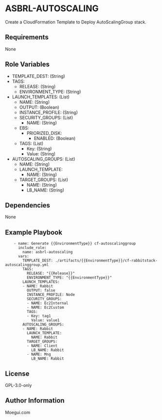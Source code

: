 ASBRL-AUTOSCALING
=========

Create a CloudFormation Template to Deploy AutoScalingGroup stack.

Requirements
------------

None

Role Variables
--------------

- TEMPLATE_DEST: (String)
- TAGS:
    - RELEASE: (String)
    - ENVIRONMENT_TYPE: (String)
- LAUNCH_TEMPLATES: (List)
  - NAME: (String)
  - OUTPUT: (Boolean)
  - INSTANCE_PROFILE: (String)
  - SECURITY_GROUPS: (List)
    - NAME: (String)
  - EBS:
    - PRIORIZED_DISK:
      - ENABLED: (Boolean)
  - TAGS: (List)
    - Key: (String)
    - Value: (String)
- AUTOSCALING_GROUPS: (List)
  - NAME: (String)
  - LAUNCH_TEMPLATE:
    - NAME: (String)
  - TARGET_GROUPS: (List)
    - NAME: (String)
    - LB_NAME: (String)
  
Dependencies
------------

None

Example Playbook
----------------

        - name: Generate {{EnvironmentType}} cf-autoscalinggroup
          include_role:
            name: asbrl-autoscaling
          vars:
            TEMPLATE_DEST: ./artifacts/{{EnvironmentType}}/cf-rabbitstack-autoscalinggroup.yml
            TAGS:
              RELEASE: "{{Release}}"
              ENVIRONMENT_TYPE: "{{EnvironmentType}}"
            LAUNCH_TEMPLATES:
            - NAME: Rabbit
              OUTPUT: false
              INSTANCE_PROFILE: Node
              SECURITY_GROUPS:
              - NAME: Ec2Internal
              - NAME: Ec2Custom
              TAGS:
              - Key: tag1
                Value: value1
            AUTOSCALING_GROUPS:
            - NAME: Rabbit
              LAUNCH_TEMPLATE:
                NAME: Rabbit
              TARGET_GROUPS:
              - NAME: Client
                LB_NAME: Rabbit
              - NAME: Mng
                LB_NAME: Rabbit

License
-------

GPL-3.0-only

Author Information
------------------

Moegui.com

